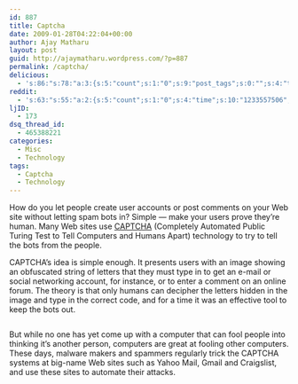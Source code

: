 ```yaml
---
id: 887
title: Captcha
date: 2009-01-28T04:22:04+00:00
author: Ajay Matharu
layout: post
guid: http://ajaymatharu.wordpress.com/?p=887
permalink: /captcha/
delicious:
  - 's:86:"s:78:"a:3:{s:5:"count";s:1:"0";s:9:"post_tags";s:0:"";s:4:"time";s:10:"1233557505";}";";'
reddit:
  - 's:63:"s:55:"a:2:{s:5:"count";s:1:"0";s:4:"time";s:10:"1233557506";}";";'
ljID:
  - 173
dsq_thread_id:
  - 465388221
categories:
  - Misc
  - Technology
tags:
  - Captcha
  - Technology
---
```

How do you let people create user accounts or post comments on your Web site without letting spam bots in? Simple &#8212; make your users prove they&#8217;re human. Many Web sites use <a href="http://www.captcha.net/" target="_blank">CAPTCHA</a> (Completely Automated Public Turing Test to Tell Computers and Humans Apart) technology to try to tell the bots from the people.

CAPTCHA&#8217;s idea is simple enough. It presents users with an image showing an obfuscated string of letters that they must type in to get an e-mail or social networking account, for instance, or to enter a comment on an online forum. The theory is that only humans can decipher the letters hidden in the image and type in the correct code, and for a time it was an effective tool to keep the bots out.

<span><img src="///Users/alec/Library/Caches/TemporaryItems/moz-screenshot.jpg" alt="" /></span>
  
But while no one has yet come up with a computer that can fool people into thinking it&#8217;s another person, computers are great at fooling other computers. These days, malware makers and spammers regularly trick the CAPTCHA systems at big-name Web sites such as Yahoo Mail, Gmail and Craigslist, and use these sites to automate their attacks.